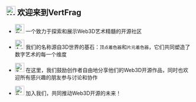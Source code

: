 ## <img src="https://raw.githubusercontent.com/Tarikul-Islam-Anik/Animated-Fluent-Emojis/master/Emojis/Hand%20gestures/Waving%20Hand%20Light%20Skin%20Tone.png" alt="Waving Hand Light Skin Tone" width="25" height="25" /> 欢迎来到VertFrag

- <img src="https://raw.githubusercontent.com/Tarikul-Islam-Anik/Animated-Fluent-Emojis/master/Emojis/Travel%20and%20places/Ringed%20Planet.png" alt="Ringed Planet" width="25" height="25" /> 一个致力于探索和展示Web3D艺术精髓的开源社区

- <img src="https://raw.githubusercontent.com/Tarikul-Islam-Anik/Animated-Fluent-Emojis/master/Emojis/Activities/Artist%20Palette.png" alt="Artist Palette" width="25" height="25" /> 我们的名称源自3D世界的基石：`顶点着色器`和`片元着色器`，它们共同塑造了数字艺术的每一个维度

- <img src="https://raw.githubusercontent.com/Tarikul-Islam-Anik/Animated-Fluent-Emojis/master/Emojis/Activities/Teddy%20Bear.png" alt="Teddy Bear" width="25" height="25" /> 在这里，我们鼓励创作者自由地分享他们的Web3D开源作品，同时也欢迎所有感兴趣的朋友参与讨论和协作

- <img src="https://raw.githubusercontent.com/Tarikul-Islam-Anik/Animated-Fluent-Emojis/master/Emojis/Travel%20and%20places/Rocket.png" alt="Rocket" width="25" height="25" /> 加入我们，共同推动Web3D开源的未来！